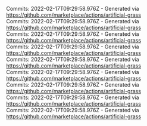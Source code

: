 Commits: 2022-02-17T09:29:58.976Z - Generated via https://github.com/marketplace/actions/artificial-grass
<br>
Commits: 2022-02-17T09:29:58.976Z - Generated via https://github.com/marketplace/actions/artificial-grass
<br>
Commits: 2022-02-17T09:29:58.976Z - Generated via https://github.com/marketplace/actions/artificial-grass
<br>
Commits: 2022-02-17T09:29:58.976Z - Generated via https://github.com/marketplace/actions/artificial-grass
<br>
Commits: 2022-02-17T09:29:58.976Z - Generated via https://github.com/marketplace/actions/artificial-grass
<br>
Commits: 2022-02-17T09:29:58.976Z - Generated via https://github.com/marketplace/actions/artificial-grass
<br>
Commits: 2022-02-17T09:29:58.976Z - Generated via https://github.com/marketplace/actions/artificial-grass
<br>
Commits: 2022-02-17T09:29:58.976Z - Generated via https://github.com/marketplace/actions/artificial-grass
<br>
Commits: 2022-02-17T09:29:58.976Z - Generated via https://github.com/marketplace/actions/artificial-grass
<br>
